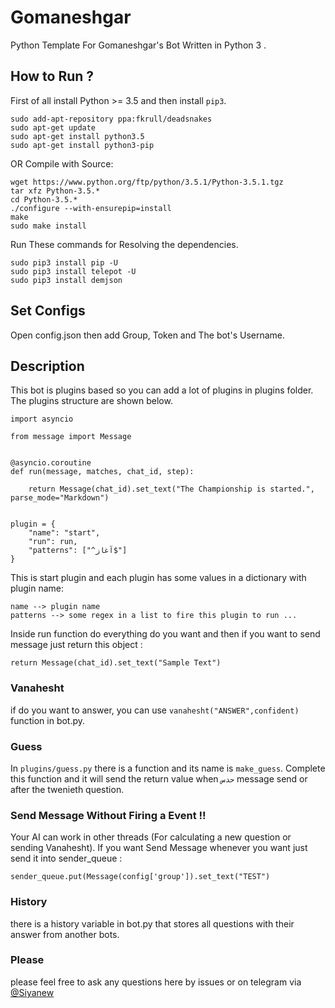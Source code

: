 # Gomaneshgar
Python Template For Gomaneshgar's Bot Written in Python 3 .

## How to Run ?
First of all install Python >= 3.5 and then install `pip3`.
```
sudo add-apt-repository ppa:fkrull/deadsnakes
sudo apt-get update
sudo apt-get install python3.5
sudo apt-get install python3-pip
```
OR Compile with Source:
```
wget https://www.python.org/ftp/python/3.5.1/Python-3.5.1.tgz
tar xfz Python-3.5.*
cd Python-3.5.*
./configure --with-ensurepip=install
make
sudo make install
```
Run These commands for Resolving the dependencies.

```
sudo pip3 install pip -U
sudo pip3 install telepot -U
sudo pip3 install demjson
```

## Set Configs
Open config.json then add Group, Token and The bot's Username.

## Description
This bot is plugins based so you can add a lot of plugins in plugins folder. The plugins structure are shown below.

```
import asyncio

from message import Message


@asyncio.coroutine
def run(message, matches, chat_id, step):
     
    return Message(chat_id).set_text("The Championship is started.", parse_mode="Markdown")


plugin = {
    "name": "start",
    "run": run,
    "patterns": ["^آغاز$"]
}
```

This is start plugin and each plugin has some values in a dictionary with plugin name:
```
name --> plugin name 
patterns --> some regex in a list to fire this plugin to run ...
```
Inside run function do everything do you want and then if you want to send message just return this object :
```
return Message(chat_id).set_text("Sample Text")
```
### Vanahesht
if do you want to answer, you can use `vanahesht("ANSWER",confident)` function in bot.py.

### Guess
In `plugins/guess.py` there is a function and its name is `make_guess`. Complete this function and it will send the return value when `حدس` message send or after the twenieth question. 

### Send Message Without Firing a Event !!
Your AI can work in other threads (For calculating a new question or sending Vanahesht). If you want Send Message whenever you want just send it into sender_queue :
```
sender_queue.put(Message(config['group']).set_text("TEST")
```

### History
there is a history variable in bot.py that stores all questions with their answer from another bots.

### Please
please feel free to ask any questions here by issues or on telegram via [@Siyanew](https://t.me/siyanew/)
